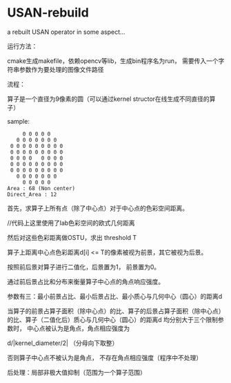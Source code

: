 # USAN-rebuild
a rebuilt USAN operator in some aspect...

运行方法：

cmake生成makefile，依赖opencv等lib，生成bin程序名为run， 需要传入一个字符串参数作为要处理的图像文件路径

流程：

算子是一个直径为9像素的圆（可以通过kernel structor在线生成不同直径的算子）

sample:
```
     0 0 0 0 0 
   0 0 0 0 0 0 0  
 0 0 0 0 0 0 0 0 0
 0 0 0 0 0 0 0 0 0
 0 0 0 0   0 0 0 0
 0 0 0 0 0 0 0 0 0
 0 0 0 0 0 0 0 0 0
   0 0 0 0 0 0 0  
     0 0 0 0 0    
Area : 68 (Non center) 
Direct_Area : 12
```

首先，求算子上所有点（除了中心点）对于中心点的色彩空间距离。

//代码上这里使用了lab色彩空间的欧式几何距离

然后对这些色彩距离做OSTU，求出 threshold T

算子上距离中心点色彩距离d[i] <= T的像素被视为前景，其它被视为后景。

按照前后景对算子进行二值化，后景置为1， 前景置为0。



通过前后景占比和分布来衡量算子中心点的角点响应强度。

参数有三：最小前景占比、最小后景占比、最小质心与几何中心（圆心）的距离d

当算子的前景占算子面积（除中心点）的比、算子的后景占算子面积（除中心点）的比、算子（二值化后）质心与几何中心（圆心）的距离d 均分别大于三个限制参数时， 中心点被认为是角点，角点相应强度为 

d/|kernel_diameter/2| （分母向下取整）

否则算子中心点不被认为是角点， 不存在角点相应强度（程序中不处理）

后处理：局部非极大值抑制（范围为一个算子范围）
